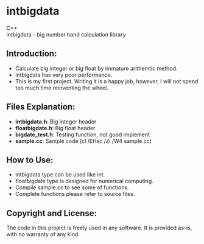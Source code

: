 intbigdata
==========
C++  
intbigdata - big number hand calculation library

Introduction:
-------------
* Calculate big integer or big float by immature arithemtic method.
* intbigdata has very poor performance.
* This is my first project. Writing it is a happy job,
  however, I will not spend too much time reinventing the wheel.

Files Explanation:
------------------
* **intbigdata.h**: Big integer header
* **floatbigdate.h**: Big float header
* **bigdate_test.h**: Testing function, not good implement
* **sample.cc**: Sample code (cl /EHsc /Zi /W4 sample.cc)

How to Use:
-----------
* intbigdata type can be used like int.
* floatbigdate type is designed for numerical computing.
* Compile sample.cc to see some of functions.
* Complete functions please refer to source files.

Copyright and License:
----------------------
The code in this project is freely used in any software.
It is provided as-is, with no warranty of any kind.